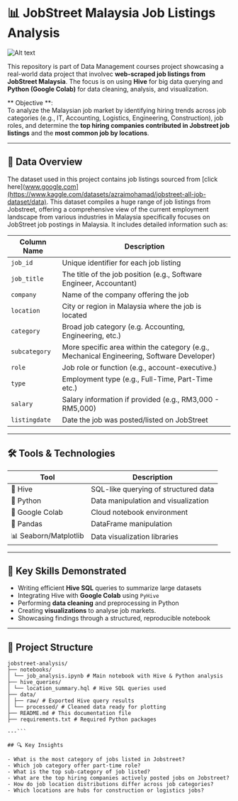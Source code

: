 
# 📊 JobStreet Malaysia Job Listings Analysis

![Alt text]([https://example.com/path/to/image.png](https://ap-southeast-2-seek-apac.graphassets.com/AEzBCRO50TYyqbV6XzRDQz/uto9Hl2kQGi3kRrb9O07))

This repository is part of Data Management courses project showcasing a real-world data project that involvec **web-scraped job listings from JobStreet Malaysia**. The focus is on using **Hive** for big data querying and **Python (Google Colab)** for data cleaning, analysis, and visualization.

** Objective **:  
To analyze the Malaysian job market by identifying hiring trends across job categories (e.g., IT, Accounting, Logistics, Engineering, Construction), job roles, and determine the **top hiring companies contributed in Jobstreet job listings** and the **most common job by locations**.

---
## 📌 Data Overview

The dataset used in this project contains job listings sourced from [click here](www.google.com](https://www.kaggle.com/datasets/azraimohamad/jobstreet-all-job-dataset/data). 
This dataset compiles a huge range of job listings from Jobstreet, offering a comprehensive view of the current employment landscape from various industries in Malaysia specifically focuses on JobStreet job postings in Malaysia. It includes detailed information such as:

| Column Name   | Description                                                           |
| ------------- | --------------------------------------------------------------------- |
| `job_id`      | Unique identifier for each job listing                                |
| `job_title`   | The title of the job position (e.g., Software Engineer, Accountant)   |
| `company`     | Name of the company offering the job                                  |
| `location`    | City or region in Malaysia where the job is located                   |
| `category`    | Broad job category (e.g. Accounting, Engineering, etc.)               |
| `subcategory` | More specific area within the category (e.g., Mechanical Engineering, Software Developer) |
| `role`        | Job role or function (e.g., account-executive.)                       |
| `type`        | Employment type (e.g., Full-Time, Part-Time etc.)                     |
| `salary`      | Salary information if provided (e.g., RM3,000 - RM5,000)              |
| `listingdate` | Date the job was posted/listed on JobStreet                           |


---

## 🛠️ Tools & Technologies

| Tool        | Description                                 |
|-------------|---------------------------------------------|
| 🐘 Hive     | SQL-like querying of structured data        |
| 🐍 Python   | Data manipulation and visualization         |
| 📓 Google Colab | Cloud notebook environment              |
| 🐼 Pandas   | DataFrame manipulation                      |
| 📊 Seaborn/Matplotlib | Data visualization libraries     |

---

## 🧠 Key Skills Demonstrated

- Writing efficient **Hive SQL** queries to summarize large datasets
- Integrating Hive with **Google Colab** using `PyHive`
- Performing **data cleaning** and preprocessing in Python
- Creating **visualizations** to analyse job markets. 
- Showcasing findings through a structured, reproducible notebook

---

## 📁 Project Structure

```
jobstreet-analysis/
├── notebooks/
│ └── job_analysis.ipynb # Main notebook with Hive & Python analysis
├── hive_queries/
│ └── location_summary.hql # Hive SQL queries used
├── data/
│ ├── raw/ # Exported Hive query results
│ └── processed/ # Cleaned data ready for plotting
├── README.md # This documentation file
├── requirements.txt # Required Python packages

---```

## 🔍 Key Insights

- What is the most category of jobs listed in Jobstreet?
- Which job category offer part-time role?
- What is the top sub-category of job listed?
- What are the top hiring companies actively posted jobs on Jobstreet?
- How do job location distributions differ across job categories?
- Which locations are hubs for construction or logistics jobs?


